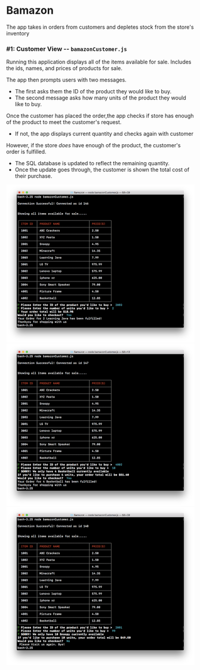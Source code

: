 # Bamazon
The app takes in orders from customers and depletes stock from the store's inventory


### #1: Customer View -- `bamazonCustomer.js`

Running this application displays all of the items available for sale. Includes the ids, names, and prices of products for sale.

The app then prompts users with two messages.

   * The first asks them the ID of the product they would like to buy.
   * The second message asks how many units of the product they would like to buy.

Once the customer has placed the order,the app checks if store has enough of the product to meet the customer's request.

   * If not, the app displays current quantity and checks again with customer
   
However, if the store _does_ have enough of the product, the customer's order is fulfilled.
   * The SQL database is updated to reflect the remaining quantity.
   * Once the update goes through, the customer is shown the total cost of their purchase.
   
![Image of View Products](https://github.com/bootcamper247/Bamazon/blob/master/images/CustomerBuy.png)
![Image of View Products](https://github.com/bootcamper247/Bamazon/blob/master/images/CustomerBuyShort.png)
![Image of View Products](https://github.com/bootcamper247/Bamazon/blob/master/images/CustomerRejectShort.png)

